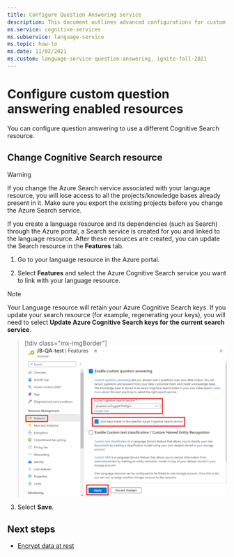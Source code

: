 ```yaml
---
title: Configure Question Answering service
description: This document outlines advanced configurations for custom question answering enabled resources.
ms.service: cognitive-services
ms.subservice: language-service
ms.topic: how-to
ms.date: 11/02/2021
ms.custom: language-service-question-answering, ignite-fall-2021
---
```


# Configure custom question answering enabled resources

You can configure question answering to use a different Cognitive Search resource.

## Change Cognitive Search resource

> [!WARNING]
> If you change the Azure Search service associated with your language resource, you will lose access to all the projects/knowledge bases already present in it. Make sure you export the existing projects before you change the Azure Search service.

If you create a language resource and its dependencies (such as Search) through the Azure portal, a Search service is created for you and linked to the language resource. After these resources are created, you can update the Search resource in the **Features** tab.

1.  Go to your language resource in the Azure portal.

2.  Select **Features** and select the Azure Cognitive Search service you want to link with your language resource.

> [!NOTE]
> Your Language resource will retain your Azure Cognitive Search keys. If you update your search resource (for example, regenerating your keys), you will need to select **Update Azure Cognitive Search keys for the current search service**.

> [!div class="mx-imgBorder"]
> ![Add QnA to TA](../media/configure-resources/update-custom-feature.png)

3.  Select **Save**.

## Next steps

* [Encrypt data at rest](./encrypt-data-at-rest.md)
